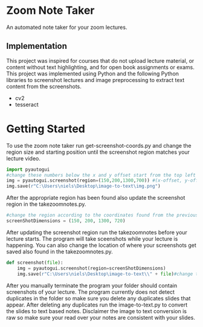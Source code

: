 # Zoom Note Taker
An automated note taker for your zoom lectures.
## Implementation
This project was inspired for courses that do not upload lecture material, or content without text highlighting, and for open book assignments or exams.
This project was implemented using Python and the following Python libraries to screenshot lectures and image preprocessing to extract text content from the screenshots.
- cv2
- tesseract
# Getting Started
To use the zoom note taker run get-screenshot-coords.py and change the region size and starting position until the screenshot region matches your lecture video.
```python
import pyautogui
#change these numbers below the x and y offset start from the top left of your monitor screen
img = pyautogui.screenshot(region=(150,200,1300,700)) #(x-offset, y-offset, screenshot-width, screenshot-height)
img.save(r"C:\Users\niels\Desktop\image-to-text\img.png")
```
After the appropriate region has been found also update the screenshot region in the takezoomnotes.py.
```python
#change the region according to the coordinates found from the previous program
screenShotDimensions = (150, 200, 1300, 720)
```
After updating the screenshot region run the takezoomnotes before your lecture starts.
The program will take sceenshots while your lecture is happening.
You can also change the location of where your screenshots get saved also found in the takezoomnotes.py.
```python
def screenshot(file):
    img = pyautogui.screenshot(region=screenShotDimensions)
    img.save(r"C:\Users\niels\Desktop\image-to-text\\" + file)#change the file location inbetween the ""
```
After you manually terminate the program your folder should contain screenshots of your lecture. 
The program currently does not detect duplicates in the folder so make sure you delete any duplicates slides that appear.
After deleting any duplicates run the image-to-text.py to convert the slides to text based notes.
Disclaimer the image to text conversion is raw so make sure your read over your notes are consistent with your slides. 

